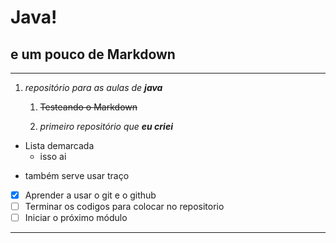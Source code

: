 # Java!
## e um pouco de Markdown
---
1. *repositório para as aulas de __java__*

   1. ~~Testeando o Markdown~~
   
   1. _primeiro repositório que **eu criei**_
* Lista demarcada
   * isso ai
- também serve usar traço

- [X]  Aprender a usar o git e o github
- [ ]  Terminar os codigos para colocar no repositorio
- [ ]  Iniciar o próximo módulo
***

